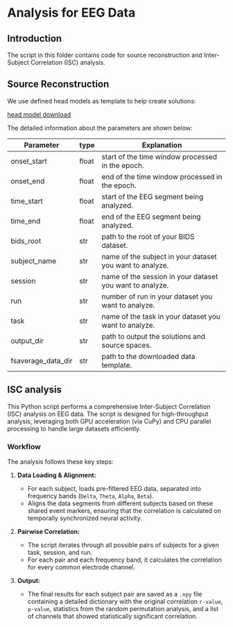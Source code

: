 # Analysis for EEG Data

## Introduction

The script in this folder contains code for source reconstruction and Inter-Subject Correlation (ISC) analysis.

## Source Reconstruction

We use defined head models as template to help create solutions:

[head model download](https://github.com/connectomicslab/connectomemapper3)

The detailed information about the parameters are shown below:

| Parameter                   | type  | Explanation                                                  |
| --------------------------- | ----- | ------------------------------------------------------------ |
| onset_start                 | float | start of the time window processed in the epoch.             |
| onset_end                   | float | end of the time window processed in the epoch.               |
| time_start                  | float | start of the EEG segment being analyzed.                     |
| time_end                    | float | end of the EEG segment being analyzed.                       | 
| bids_root                   | str   | path to the root of your BIDS dataset.                       |
| subject_name                | str   | name of the subject in your dataset you want to analyze.     |
| session                     | str   | name of the session in your dataset you want to analyze.     |
| run                         | str   | number of run in your dataset you want to analyze.           |
| task                        | str   | name of the task in your dataset you want to analyze.        |
| output_dir                  | str   | path to output the solutions and source spaces.              |
| fsaverage_data_dir          | str   | path to the downloaded data template.                        |

## ISC analysis

This Python script performs a comprehensive Inter-Subject Correlation (ISC) analysis on EEG data. The script is designed for high-throughput analysis, leveraging both GPU acceleration (via CuPy) and CPU parallel processing to handle large datasets efficiently.

### Workflow

The analysis follows these key steps:

1.  **Data Loading & Alignment:**
    *   For each subject, loads pre-filtered EEG data, separated into frequency bands (`Delta`, `Theta`, `Alpha`, `Beta`).
    *   Aligns the data segments from different subjects based on these shared event markers, ensuring that the correlation is calculated on temporally synchronized neural activity.

2.  **Pairwise Correlation:**
    *   The script iterates through all possible pairs of subjects for a given task, session, and run.
    *   For each pair and each frequency band, it calculates the correlation for every common electrode channel.
3.  **Output:**
    *   The final results for each subject pair are saved as a `.npy` file containing a detailed dictionary with the original correlation `r-value`, `p-value`, statistics from the random permutation analysis, and a list of channels that showed statistically significant correlation.
